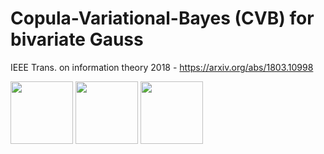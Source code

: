 # Copula-Variational-Bayes (CVB) for bivariate Gauss
IEEE Trans. on information theory 2018 - https://arxiv.org/abs/1803.10998

<p float="left">
  <img src="/Figures/sec6_Gauss_KLD.png" width="100" />
  <img src="/Figures/sec6_Gauss_minus.png" width="100" /> 
  <img src="/Figures/sec6_Gauss_plus.png" width="100" />
</p>
